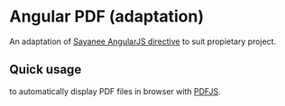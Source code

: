 # Angular PDF (adaptation)

An adaptation of [Sayanee AngularJS directive](http://sayan.ee/angularjs-pdf/) to suit propietary project.

## Quick usage

<ng-pdf> to automatically display PDF files in browser with [PDFJS](https://mozilla.github.io/pdf.js/).
